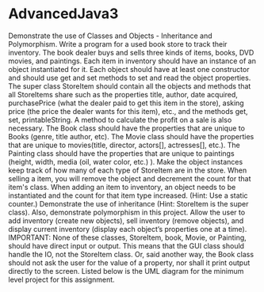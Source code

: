 # AdvancedJava3
Demonstrate the use of Classes and Objects - Inheritance and Polymorphism.  Write a program for a used book store to track their inventory.  The book dealer buys and sells three kinds of items, books, DVD movies, and paintings.  Each item in inventory should have an instance of an object instantiated for it.  Each object should have at least one constructor and should use get and set methods to set and read the object properties.  The super class StoreItem should contain all the objects and methods that all StoreItems share such as the properties title, author, date acquired, purchasePrice (what the dealer paid to get this item in the store), asking price (the price the dealer wants for this item), etc., and the methods get, set, printableString.  A method to calculate the profit on a sale is also necessary.   The Book class should have the properties that are unique to Books (genre, title author, etc). The Movie class should have the properties that are unique to movies(title, director, actors[], actresses[], etc.).  The Painting class should have the properties that are unique to paintings (height, width, media (oil, water color, etc.) ).      Make the object instances keep track of how many of each type of StoreItem are in the store. When selling a item, you will remove the object and decrement the count for that item's class.  When adding an item to inventory, an object needs to be instantiated and the count for that item type increased.  (Hint: Use a static counter.)  Demonstrate the use of inheritance (Hint:  StoreItem is the super class).  Also, demonstrate polymorphism in this project.  Allow the user to add inventory (create new objects), sell inventory (remove objects), and display current inventory (display each object’s properties one at a time).  IMPORTANT: None of these classes, StoreItem, book, Movie, or Painting, should have direct input or output.  This means that the GUI class should handle the IO, not the StoreItem class.  Or, said another way, the Book class should not ask the user for the value of a property, nor shall it print output directly to the screen.  Listed below is the UML diagram for the minimum level project for this assignment.
